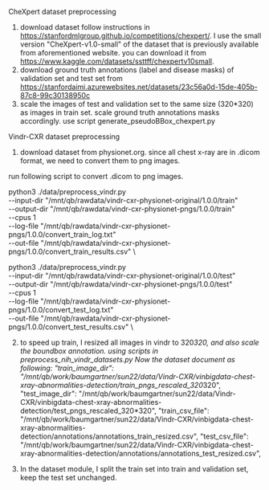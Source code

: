 CheXpert dataset preprocessing
1. download dataset follow instructions in https://stanfordmlgroup.github.io/competitions/chexpert/. I use the small version "CheXpert-v1.0-small" of the dataset that is previously available from aforementioned website. you can download it from https://www.kaggle.com/datasets/ssttff/chexpertv10small.
2. download ground truth annotations (label and disease masks) of validation set and test set from https://stanfordaimi.azurewebsites.net/datasets/23c56a0d-15de-405b-87c8-99c30138950c
3. scale the images of test and validation set to the same size (320*320) as images in train set. scale ground truth annotations masks accordingly. 
use script generate_pseudoBBox_chexpert.py








Vindr-CXR dataset preprocessing

1. download dataset from physionet.org. since all chest x-ray are in .dicom format, we need to convert them to png images.

run following script to convert .dicom to png images.

python3 ./data/preprocess_vindr.py \
  --input-dir "/mnt/qb/rawdata/vindr-cxr-physionet-original/1.0.0/train" \
  --output-dir "/mnt/qb/rawdata/vindr-cxr-physionet-pngs/1.0.0/train" \
  --cpus 1 \
  --log-file "/mnt/qb/rawdata/vindr-cxr-physionet-pngs/1.0.0/convert_train_log.txt" \
  --out-file "/mnt/qb/rawdata/vindr-cxr-physionet-pngs/1.0.0/convert_train_results.csv" \


python3 ./data/preprocess_vindr.py \
  --input-dir "/mnt/qb/rawdata/vindr-cxr-physionet-original/1.0.0/test" \
  --output-dir "/mnt/qb/rawdata/vindr-cxr-physionet-pngs/1.0.0/test" \
  --cpus 1 \
  --log-file "/mnt/qb/rawdata/vindr-cxr-physionet-pngs/1.0.0/convert_test_log.txt" \
  --out-file "/mnt/qb/rawdata/vindr-cxr-physionet-pngs/1.0.0/convert_test_results.csv" \


2. to speed up train, I resized all images in vindr to 320*320, and also scale the boundbox annotation. using scripts in preprocess_nih_vindr_datasets.py
Now the dataset document as following:
"train_image_dir": "/mnt/qb/work/baumgartner/sun22/data/Vindr-CXR/vinbigdata-chest-xray-abnormalities-detection/train_pngs_rescaled_320*320",
"test_image_dir": "/mnt/qb/work/baumgartner/sun22/data/Vindr-CXR/vinbigdata-chest-xray-abnormalities-detection/test_pngs_rescaled_320*320",
"train_csv_file": "/mnt/qb/work/baumgartner/sun22/data/Vindr-CXR/vinbigdata-chest-xray-abnormalities-detection/annotations/annotations_train_resized.csv",
"test_csv_file": "/mnt/qb/work/baumgartner/sun22/data/Vindr-CXR/vinbigdata-chest-xray-abnormalities-detection/annotations/annotations_test_resized.csv",

3. In the dataset module, I split the train set into train and validation set, keep the test set unchanged.



